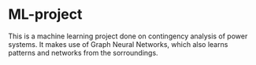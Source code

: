 # ML-project
This is a machine learning project done on contingency analysis of power systems. It makes use of Graph Neural Networks, which also learns patterns and networks from the sorroundings. 
